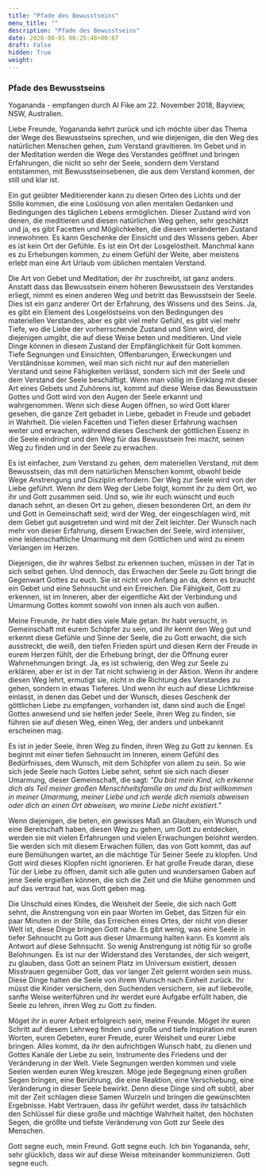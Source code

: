 ```yaml
---
title: "Pfade des Bewusstseins"
menu_title: ""
description: "Pfade des Bewusstseins"
date: 2020-08-01 06:25:48+00:87
draft: False
hidden: True
weight:
---
```

### Pfade des Bewusstseins

Yogananda - empfangen durch Al Fike am 22. November 2018, Bayview, NSW, Australien.

Liebe Freunde, Yogananda kehrt zurück und ich möchte über das Thema der Wege des Bewusstseins sprechen, und wie diejenigen, die den Weg des natürlichen Menschen gehen, zum Verstand gravitieren. Im Gebet und in der Meditation werden die Wege des Verstandes geöffnet und bringen Erfahrungen, die nicht so sehr der Seele, sondern dem Verstand entstammen, mit Bewusstseinsebenen, die aus dem Verstand kommen, der still und klar ist.

Ein gut geübter Meditierender kann zu diesen Orten des Lichts und der Stille kommen, die eine Loslösung von allen mentalen Gedanken und Bedingungen des täglichen Lebens ermöglichen. Dieser Zustand wird von denen, die meditieren und diesen natürlichen Weg gehen, sehr geschätzt und ja, es gibt Facetten und Möglichkeiten, die diesem veränderten Zustand innewohnen. Es kann Geschenke der Einsicht und des Wissens geben. Aber es ist kein Ort der Gefühle. Es ist ein Ort der Losgelöstheit. Manchmal kann es zu Erhebungen kommen, zu einem Gefühl der Weite, aber meistens erlebt man eine Art Urlaub vom üblichen mentalen Verstand.

Die Art von Gebet und Meditation, der ihr zuschreibt, ist ganz anders. Anstatt dass das Bewusstsein einem höheren Bewusstsein des Verstandes erliegt, nimmt es einen anderen Weg und betritt das Bewusstsein der Seele. Dies ist ein ganz anderer Ort der Erfahrung, des Wissens und des Seins. Ja, es gibt ein Element des Losgelöstseins von den Bedingungen des materiellen Verstandes, aber es gibt viel mehr Gefühl, es gibt viel mehr Tiefe, wo die Liebe der vorherrschende Zustand und Sinn wird, der diejenigen umgibt, die auf diese Weise beten und meditieren. Und viele Dinge können in diesem Zustand der Empfänglichkeit für Gott kommen. Tiefe Segnungen und Einsichten, Offenbarungen, Erweckungen und Verständnisse kommen, weil man sich nicht nur auf den materiellen Verstand und seine Fähigkeiten verlässt, sondern sich mit der Seele und dem Verstand der Seele beschäftigt. Wenn man völlig im Einklang mit dieser Art eines Gebets und Zuhörens ist, kommt auf diese Weise das Bewusstsein Gottes und Gott wird von den Augen der Seele erkannt und wahrgenommen. Wenn sich diese Augen öffnen, so wird Gott klarer gesehen, die ganze Zeit gebadet in Liebe, gebadet in Freude und gebadet in Wahrheit. Die vielen Facetten und Tiefen dieser Erfahrung wachsen weiter und erwachen, während dieses Geschenk der göttlichen Essenz in die Seele eindringt und den Weg für das Bewusstsein frei macht, seinen Weg zu finden und in der Seele zu erwachen.

Es ist einfacher, zum Verstand zu gehen, dem materiellen Verstand, mit dem Bewusstsein, das mit dem natürlichen Menschen kommt, obwohl beide Wege Anstrengung und Disziplin erfordern. Der Weg zur Seele wird von der Liebe geführt. Wenn ihr dem Weg der Liebe folgt, kommt ihr zu dem Ort, wo ihr und Gott zusammen seid. Und so, wie ihr euch wünscht und euch danach sehnt, an diesen Ort zu gehen, diesen besonderen Ort, an dem ihr und Gott in Gemeinschaft seid, wird der Weg, der eingeschlagen wird, mit dem Gebet gut ausgetreten und wird mit der Zeit leichter. Der Wunsch nach mehr von dieser Erfahrung, diesem Erwachen der Seele, wird intensiver, eine leidenschaftliche Umarmung mit dem Göttlichen und wird zu einem Verlangen im Herzen.

Diejenigen, die ihr wahres Selbst zu erkennen suchen, müssen in der Tat in sich selbst gehen. Und dennoch, das Erwachen der Seele zu Gott bringt die Gegenwart Gottes zu euch. Sie ist nicht von Anfang an da, denn es braucht ein Gebet und eine Sehnsucht und ein Erreichen. Die Fähigkeit, Gott zu erkennen, ist im Inneren, aber der eigentliche Akt der Verbindung und Umarmung Gottes kommt sowohl von innen als auch von außen.

Meine Freunde, ihr habt dies viele Male getan. Ihr habt versucht, in Gemeinschaft mit eurem Schöpfer zu sein, und ihr kennt den Weg gut und erkennt diese Gefühle und Sinne der Seele, die zu Gott erwacht, die sich ausstreckt, die weiß, den tiefen Frieden spürt und diesen Kern der Freude in eurem Herzen fühlt, der die Erhebung bringt, der die Öffnung eurer Wahrnehmungen bringt. Ja, es ist schwierig, den Weg zur Seele zu erklären, aber er ist in der Tat nicht schwierig in der Aktion. Wenn ihr andere diesen Weg lehrt, ermutigt sie, nicht in die Richtung des Verstandes zu gehen, sondern in etwas Tieferes. Und wenn ihr euch auf diese Lichtkreise einlasst, in denen das Gebet und der Wunsch, dieses Geschenk der göttlichen Liebe zu empfangen, vorhanden ist, dann sind auch die Engel Gottes anwesend und sie helfen jeder Seele, ihren Weg zu finden, sie führen sie auf diesen Weg, einen Weg, der anders und unbekannt erscheinen mag.

Es ist in jeder Seele, ihren Weg zu finden, ihren Weg zu Gott zu kennen. Es beginnt mit einer tiefen Sehnsucht im Inneren, einem Gefühl des Bedürfnisses, dem Wunsch, mit dem Schöpfer von allem zu sein. So wie sich jede Seele nach Gottes Liebe sehnt, sehnt sie sich nach dieser Umarmung, dieser Gemeinschaft, die sagt: *"Du bist mein Kind, ich erkenne dich als Teil meiner großen Menschheitsfamilie an und du bist willkommen in meiner Umarmung, meiner Liebe und ich werde dich niemals abweisen oder dich an einen Ort abweisen, wo meine Liebe nicht existiert."*

Wenn diejenigen, die beten, ein gewisses Maß an Glauben, ein Wunsch und eine Bereitschaft haben, diesen Weg zu gehen, um Gott zu entdecken, werden sie mit vielen Erfahrungen und vielen Erwachungen belohnt werden. Sie werden sich mit diesem Erwachen füllen, das von Gott kommt, das auf eure Bemühungen wartet, an die mächtige Tür Seiner Seele zu klopfen. Und Gott wird dieses Klopfen nicht ignorieren. Er hat große Freude daran, diese Tür der Liebe zu öffnen, damit sich alle guten und wundersamen Gaben auf jene Seele ergießen können, die sich die Zeit und die Mühe genommen und auf das vertraut hat, was Gott geben mag.

Die Unschuld eines Kindes, die Weisheit der Seele, die sich nach Gott sehnt, die Anstrengung von ein paar Worten im Gebet, das Sitzen für ein paar Minuten in der Stille, das Erreichen eines Ortes, der nicht von dieser Welt ist, diese Dinge bringen Gott nahe. Es gibt wenig, was eine Seele in tiefer Sehnsucht zu Gott aus dieser Umarmung halten kann. Es kommt als Antwort auf diese Sehnsucht. So wenig Anstrengung ist nötig für so große Belohnungen. Es ist nur der Widerstand des Verstandes, der sich weigert, zu glauben, dass Gott an seinem Platz im Universum existiert, dessen Misstrauen gegenüber Gott, das vor langer Zeit gelernt worden sein muss. Diese Dinge halten die Seele von ihrem Wunsch nach Einheit zurück. Ihr müsst die Kinder versichern, den Suchenden versichern, sie auf liebevolle, sanfte Weise weiterführen und ihr werdet eure Aufgabe erfüllt haben, die Seele zu lehren, ihren Weg zu Gott zu finden.

Möget ihr in eurer Arbeit erfolgreich sein, meine Freunde. Möget ihr euren Schritt auf diesem Lehrweg finden und große und tiefe Inspiration mit euren Worten, euren Gebeten, eurer Freude, eurer Weisheit und eurer Liebe bringen. Alles kommt, da ihr den aufrichtigen Wunsch habt, zu dienen und Gottes Kanäle der Liebe zu sein, Instrumente des Friedens und der Veränderung in der Welt. Viele Segnungen werden kommen und viele Seelen werden euren Weg kreuzen. Möge jede Begegnung einen großen Segen bringen, eine Berührung, die eine Reaktion, eine Verschiebung, eine Veränderung in dieser Seele bewirkt. Denn diese Dinge sind oft subtil, aber mit der Zeit schlagen diese Samen Wurzeln und bringen die gewünschten Ergebnisse. Habt Vertrauen, dass ihr geführt werdet, dass ihr tatsächlich den Schlüssel für diese große und mächtige Wahrheit haltet, den höchsten Segen, die größte und tiefste Veränderung von Gott zur Seele des Menschen.

Gott segne euch, mein Freund. Gott segne euch. Ich bin Yogananda, sehr, sehr glücklich, dass wir auf diese Weise miteinander kommunizieren. Gott segne euch.
